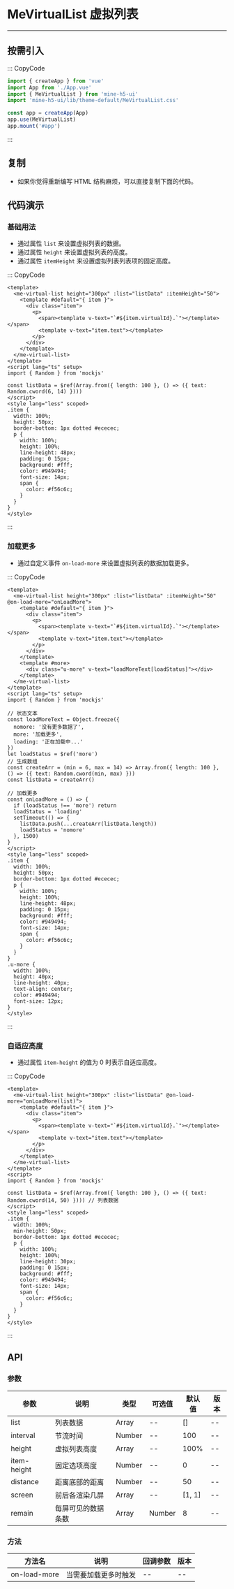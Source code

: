 # MeVirtualList 虚拟列表

---

## 按需引入

::: CopyCode

```JavaScript
import { createApp } from 'vue'
import App from './App.vue'
import { MeVirtualList } from 'mine-h5-ui'
import 'mine-h5-ui/lib/theme-default/MeVirtualList.css'

const app = createApp(App)
app.use(MeVirtualList)
app.mount('#app')
```

:::

## 复制

- 如果你觉得重新编写 HTML 结构麻烦，可以直接复制下面的代码。

## 代码演示

### 基础用法

- 通过属性 `list` 来设置虚拟列表的数据。
- 通过属性 `height` 来设置虚拟列表的高度。
- 通过属性 `itemHeight` 来设置虚拟列表列表项的固定高度。

::: CopyCode

```Vue
<template>
  <me-virtual-list height="300px" :list="listData" :itemHeight="50">
    <template #default="{ item }">
      <div class="item">
        <p>
          <span><template v-text="`#${item.virtualId}.`"></template></span>
          <template v-text="item.text"></template>
        </p>
      </div>
    </template>
  </me-virtual-list>
</template>
<script lang="ts" setup>
import { Random } from 'mockjs'

const listData = $ref(Array.from({ length: 100 }, () => ({ text: Random.cword(6, 14) })))
</script>
<style lang="less" scoped>
.item {
  width: 100%;
  height: 50px;
  border-bottom: 1px dotted #ececec;
  p {
    width: 100%;
    height: 100%;
    line-height: 48px;
    padding: 0 15px;
    background: #fff;
    color: #949494;
    font-size: 14px;
    span {
      color: #f56c6c;
    }
  }
}
</style>
```

:::

### 加载更多

- 通过自定义事件 `on-load-more` 来设置虚拟列表的数据加载更多。

::: CopyCode

```Vue
<template>
  <me-virtual-list height="300px" :list="listData" :itemHeight="50" @on-load-more="onLoadMore">
    <template #default="{ item }">
      <div class="item">
        <p>
          <span><template v-text="`#${item.virtualId}.`"></template></span>
          <template v-text="item.text"></template>
        </p>
      </div>
    </template>
    <template #more>
      <div class="u-more" v-text="loadMoreText[loadStatus]"></div>
    </template>
  </me-virtual-list>
</template>
<script lang="ts" setup>
import { Random } from 'mockjs'

// 状态文本
const loadMoreText = Object.freeze({
  nomore: '没有更多数据了',
  more: '加载更多',
  loading: '正在加载中...'
})
let loadStatus = $ref('more')
// 生成数组
const createArr = (min = 6, max = 14) => Array.from({ length: 100 }, () => ({ text: Random.cword(min, max) }))
const listData = createArr()

// 加载更多
const onLoadMore = () => {
  if (loadStatus !== 'more') return
  loadStatus = 'loading'
  setTimeout(() => {
    listData.push(...createArr(listData.length))
    loadStatus = 'nomore'
  }, 1500)
}
</script>
<style lang="less" scoped>
.item {
  width: 100%;
  height: 50px;
  border-bottom: 1px dotted #ececec;
  p {
    width: 100%;
    height: 100%;
    line-height: 48px;
    padding: 0 15px;
    background: #fff;
    color: #949494;
    font-size: 14px;
    span {
      color: #f56c6c;
    }
  }
}
.u-more {
  width: 100%;
  height: 40px;
  line-height: 40px;
  text-align: center;
  color: #949494;
  font-size: 12px;
}
</style>
```

:::

### 自适应高度

- 通过属性 `item-height` 的值为 0 时表示自适应高度。

::: CopyCode

```Vue
<template>
  <me-virtual-list height="300px" :list="listData" @on-load-more="onLoadMore(list)">
    <template #default="{ item }">
      <div class="item">
        <p>
          <span><template v-text="`#${item.virtualId}.`"></template></span>
          <template v-text="item.text"></template>
        </p>
      </div>
    </template>
  </me-virtual-list>
</template>
<script>
import { Random } from 'mockjs'

const listData = $ref(Array.from({ length: 100 }, () => ({ text: Random.cword(14, 50) }))) // 列表数据
</script>
<style lang="less" scoped>
.item {
  width: 100%;
  min-height: 50px;
  border-bottom: 1px dotted #ececec;
  p {
    width: 100%;
    height: 100%;
    line-height: 30px;
    padding: 0 15px;
    background: #fff;
    color: #949494;
    font-size: 14px;
    span {
      color: #f56c6c;
    }
  }
}
</style>
```

:::

## API

### 参数

| 参数        | 说明               | 类型   | 可选值 | 默认值 | 版本 |
| ----------- | ------------------ | ------ | ------ | ------ | ---- |
| list        | 列表数据           | Array  | --     | []     | --   |
| interval    | 节流时间           | Number | --     | 100    | --   |
| height      | 虚拟列表高度       | Array  | --     | 100%   | --   |
| item-height | 固定选项高度       | Number | --     | 0      | --   |
| distance    | 距离底部的距离     | Number | --     | 50     | --   |
| screen      | 前后各渲染几屏     | Array  | --     | [1, 1] | --   |
| remain      | 每屏可见的数据条数 | Array  | Number | 8      | --   |

### 方法

| 方法名       | 说明                 | 回调参数 | 版本 |
| ------------ | -------------------- | -------- | ---- |
| on-load-more | 当需要加载更多时触发 | --       | --   |
